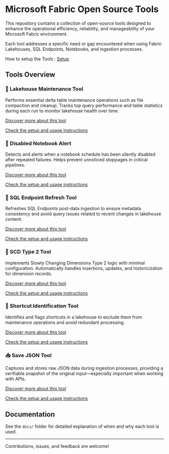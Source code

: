 # Microsoft Fabric Open Source Tools

This repository contains a collection of open-source tools designed to enhance the operational efficiency, reliability, and manageability of your Microsoft Fabric environment.

Each tool addresses a specific need or gap encountered when using Fabric Lakehouses, SQL Endpoints, Notebooks, and ingestion processes.

How to setup the Tools : [Setup](docs/Setup.md)

## Tools Overview

### 🔧 Lakehouse Maintenance Tool
Performs essential delta table maintenance operations such as file compaction and cleanup. Tracks top query performance and table statistics during each run to monitor lakehouse health over time.

[Discover more about this tool](docs/Onyx-Tools/lakehouse-maintenance)

[Check the setup and usage instructions](docs/How-to-Set-Up-Tool-docs/lakehouse-maintenance-tool)

### 🚨 Disabled Notebook Alert
Detects and alerts when a notebook schedule has been silently disabled after repeated failures. Helps prevent unnoticed stoppages in critical pipelines.

[Discover more about this tool](docs/Onyx-Tools/disabled-notebook-alert)

[Check the setup and usage instructions](docs/How-to-Set-Up-Tool-docs/Notebook-Disabled-Monitoring-Tool)

### 🔄 SQL Endpoint Refresh Tool
Refreshes SQL Endpoints post-data ingestion to ensure metadata consistency and avoid query issues related to recent changes in lakehouse content.

[Discover more about this tool](docs/Onyx-Tools/sql-endpoint-refresh)

[Check the setup and usage instructions](docs/How-to-Set-Up-Tool-docs/SQL-Endpoint-Refresh-Tool)

### 🧱 SCD Type 2 Tool
Implements Slowly Changing Dimensions Type 2 logic with minimal configuration. Automatically handles insertions, updates, and historicization for dimension records.

[Discover more about this tool](docs/Onyx-Tools/scd-type-2)

[Check the setup and usage instructions](docs/How-to-Set-Up-Tool-docs/SCD-type-2-Tool)

### 🧭 Shortcut Identification Tool
Identifies and flags shortcuts in a lakehouse to exclude them from maintenance operations and avoid redundant processing.

[Discover more about this tool](docs/Onyx-Tools/shortcut-identification)

[Check the setup and usage instructions](docs/How-to-Set-Up-Tool-docs/Shortcut-Identification-System)
### 📥 Save JSON Tool
Captures and stores raw JSON data during ingestion processes, providing a verifiable snapshot of the original input—especially important when working with APIs.

[Discover more about this tool](docs/Onyx-Tools/save-json)

[Check the setup and usage instructions](docs/How-to-Set-Up-Tool-docs/Save-JSON-tool)

## Documentation

See the `docs/` folder for detailed explanation of when and why each tool is used.

---

Contributions, issues, and feedback are welcome!
